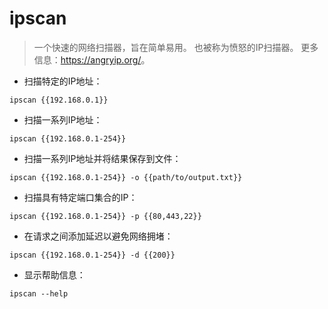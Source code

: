 # ipscan

> 一个快速的网络扫描器，旨在简单易用。
> 也被称为愤怒的IP扫描器。
> 更多信息：<https://angryip.org/>。

- 扫描特定的IP地址：

`ipscan {{192.168.0.1}}`

- 扫描一系列IP地址：

`ipscan {{192.168.0.1-254}}`

- 扫描一系列IP地址并将结果保存到文件：

`ipscan {{192.168.0.1-254}} -o {{path/to/output.txt}}`

- 扫描具有特定端口集合的IP：

`ipscan {{192.168.0.1-254}} -p {{80,443,22}}`

- 在请求之间添加延迟以避免网络拥堵：

`ipscan {{192.168.0.1-254}} -d {{200}}`

- 显示帮助信息：

`ipscan --help`